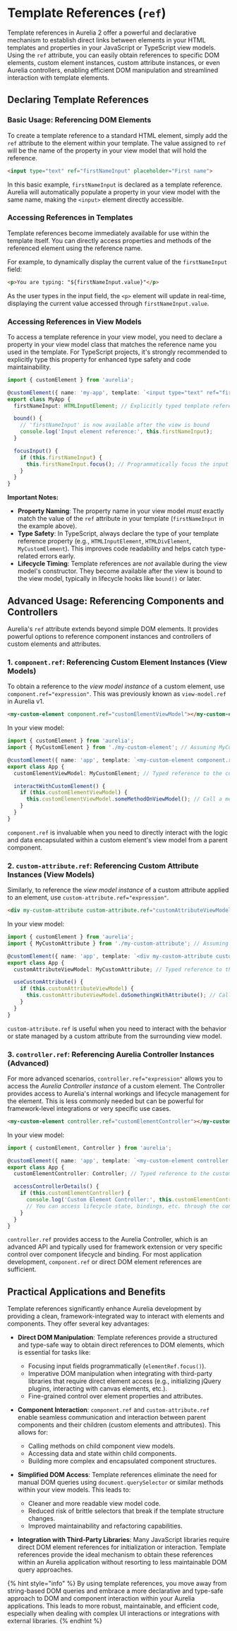 # Template References (`ref`)

Template references in Aurelia 2 offer a powerful and declarative mechanism to establish direct links between elements in your HTML templates and properties in your JavaScript or TypeScript view models. Using the `ref` attribute, you can easily obtain references to specific DOM elements, custom element instances, custom attribute instances, or even Aurelia controllers, enabling efficient DOM manipulation and streamlined interaction with template elements.

## Declaring Template References

### Basic Usage: Referencing DOM Elements

To create a template reference to a standard HTML element, simply add the `ref` attribute to the element within your template. The value assigned to `ref` will be the name of the property in your view model that will hold the reference.

```html
<input type="text" ref="firstNameInput" placeholder="First name">
```

In this basic example, `firstNameInput` is declared as a template reference. Aurelia will automatically populate a property in your view model with the same name, making the `<input>` element directly accessible.

### Accessing References in Templates

Template references become immediately available for use within the template itself.  You can directly access properties and methods of the referenced element using the reference name.

For example, to dynamically display the current value of the `firstNameInput` field:

```html
<p>You are typing: "${firstNameInput.value}"</p>
```

As the user types in the input field, the `<p>` element will update in real-time, displaying the current value accessed through `firstNameInput.value`.

### Accessing References in View Models

To access a template reference in your view model, you need to declare a property in your view model class that matches the reference name you used in the template.  For TypeScript projects, it's strongly recommended to explicitly type this property for enhanced type safety and code maintainability.

```typescript
import { customElement } from 'aurelia';

@customElement({ name: 'my-app', template: `<input type="text" ref="firstNameInput" placeholder="First name">` })
export class MyApp {
  firstNameInput: HTMLInputElement; // Explicitly typed template reference

  bound() {
    // 'firstNameInput' is now available after the view is bound
    console.log('Input element reference:', this.firstNameInput);
  }

  focusInput() {
    if (this.firstNameInput) {
      this.firstNameInput.focus(); // Programmatically focus the input element
    }
  }
}
```

**Important Notes:**

- **Property Naming**: The property name in your view model *must* exactly match the value of the `ref` attribute in your template (`firstNameInput` in the example above).
- **Type Safety**: In TypeScript, always declare the type of your template reference property (e.g., `HTMLInputElement`, `HTMLDivElement`, `MyCustomElement`). This improves code readability and helps catch type-related errors early.
- **Lifecycle Timing**: Template references are *not* available during the view model's constructor. They become available after the view is bound to the view model, typically in lifecycle hooks like `bound()` or later.

## Advanced Usage: Referencing Components and Controllers

Aurelia's `ref` attribute extends beyond simple DOM elements. It provides powerful options to reference component instances and controllers of custom elements and attributes.

### 1. `component.ref`: Referencing Custom Element Instances (View Models)

To obtain a reference to the *view model instance* of a custom element, use `component.ref="expression"`. This was previously known as `view-model.ref` in Aurelia v1.

```html
<my-custom-element component.ref="customElementViewModel"></my-custom-element>
```

In your view model:

```typescript
import { customElement } from 'aurelia';
import { MyCustomElement } from './my-custom-element'; // Assuming MyCustomElement is defined elsewhere

@customElement({ name: 'app', template: `<my-custom-element component.ref="customElementViewModel"></my-custom-element>` })
export class App {
  customElementViewModel: MyCustomElement; // Typed reference to the custom element's view model

  interactWithCustomElement() {
    if (this.customElementViewModel) {
      this.customElementViewModel.someMethodOnViewModel(); // Call a method on the custom element's view model
    }
  }
}
```

`component.ref` is invaluable when you need to directly interact with the logic and data encapsulated within a custom element's view model from a parent component.

### 2. `custom-attribute.ref`: Referencing Custom Attribute Instances (View Models)

Similarly, to reference the *view model instance* of a custom attribute applied to an element, use `custom-attribute.ref="expression"`.

```html
<div my-custom-attribute custom-attribute.ref="customAttributeViewModel"></div>
```

In your view model:

```typescript
import { customElement } from 'aurelia';
import { MyCustomAttribute } from './my-custom-attribute'; // Assuming MyCustomAttribute is defined elsewhere

@customElement({ name: 'app', template: `<div my-custom-attribute custom-attribute.ref="customAttributeViewModel"></div>` })
export class App {
  customAttributeViewModel: MyCustomAttribute; // Typed reference to the custom attribute's view model

  useCustomAttribute() {
    if (this.customAttributeViewModel) {
      this.customAttributeViewModel.doSomethingWithAttribute(); // Call a method on the custom attribute's view model
    }
  }
}
```

`custom-attribute.ref` is useful when you need to interact with the behavior or state managed by a custom attribute from the surrounding view model.

### 3. `controller.ref`: Referencing Aurelia Controller Instances (Advanced)

For more advanced scenarios, `controller.ref="expression"` allows you to access the *Aurelia Controller instance* of a custom element. The Controller provides access to Aurelia's internal workings and lifecycle management for the element. This is less commonly needed but can be powerful for framework-level integrations or very specific use cases.

```html
<my-custom-element controller.ref="customElementController"></my-custom-element>
```

In your view model:

```typescript
import { customElement, Controller } from 'aurelia';

@customElement({ name: 'app', template: `<my-custom-element controller.ref="customElementController"></my-custom-element>` })
export class App {
  customElementController: Controller; // Typed reference to the custom element's Controller

  accessControllerDetails() {
    if (this.customElementController) {
      console.log('Custom Element Controller:', this.customElementController);
      // You can access lifecycle state, bindings, etc. through the controller
    }
  }
}
```

`controller.ref` provides access to the Aurelia Controller, which is an advanced API and typically used for framework extension or very specific control over component lifecycle and binding. For most application development, `component.ref` or direct DOM element references are sufficient.

## Practical Applications and Benefits

Template references significantly enhance Aurelia development by providing a clean, framework-integrated way to interact with elements and components. They offer several key advantages:

- **Direct DOM Manipulation**: Template references provide a structured and type-safe way to obtain direct references to DOM elements, which is essential for tasks like:
    - Focusing input fields programmatically (`elementRef.focus()`).
    - Imperative DOM manipulation when integrating with third-party libraries that require direct element access (e.g., initializing jQuery plugins, interacting with canvas elements, etc.).
    - Fine-grained control over element properties and attributes.

- **Component Interaction**: `component.ref` and `custom-attribute.ref` enable seamless communication and interaction between parent components and their children (custom elements and attributes). This allows for:
    - Calling methods on child component view models.
    - Accessing data and state within child components.
    - Building more complex and encapsulated component structures.

- **Simplified DOM Access**: Template references eliminate the need for manual DOM queries using `document.querySelector` or similar methods within your view models. This leads to:
    - Cleaner and more readable view model code.
    - Reduced risk of brittle selectors that break if the template structure changes.
    - Improved maintainability and refactoring capabilities.

- **Integration with Third-Party Libraries**: Many JavaScript libraries require direct DOM element references for initialization or interaction. Template references provide the ideal mechanism to obtain these references within an Aurelia application without resorting to less maintainable DOM query approaches.

{% hint style="info" %}
By using template references, you move away from string-based DOM queries and embrace a more declarative and type-safe approach to DOM and component interaction within your Aurelia applications. This leads to more robust, maintainable, and efficient code, especially when dealing with complex UI interactions or integrations with external libraries.
{% endhint %}
